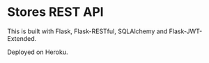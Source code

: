 # Stores REST API

This is built with Flask, Flask-RESTful, SQLAlchemy and Flask-JWT-Extended.

Deployed on Heroku.